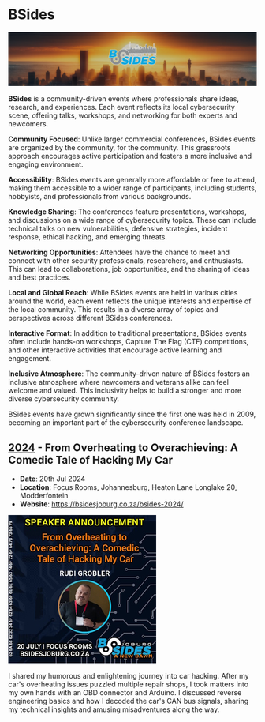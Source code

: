 # BSides

![bsides_header](../../assets/images/bsides_header.png)

**BSides** is a community-driven events where professionals share ideas, research, and experiences. Each event reflects its local cybersecurity scene, offering talks, workshops, and networking for both experts and newcomers.

**Community Focused**: Unlike larger commercial conferences, BSides events are organized by the community, for the community. This grassroots approach encourages active participation and fosters a more inclusive and engaging environment.

**Accessibility**: BSides events are generally more affordable or free to attend, making them accessible to a wider range of participants, including students, hobbyists, and professionals from various backgrounds.

**Knowledge Sharing**: The conferences feature presentations, workshops, and discussions on a wide range of cybersecurity topics. These can include technical talks on new vulnerabilities, defensive strategies, incident response, ethical hacking, and emerging threats.

**Networking Opportunities**: Attendees have the chance to meet and connect with other security professionals, researchers, and enthusiasts. This can lead to collaborations, job opportunities, and the sharing of ideas and best practices.

**Local and Global Reach**: While BSides events are held in various cities around the world, each event reflects the unique interests and expertise of the local community. This results in a diverse array of topics and perspectives across different BSides conferences.

**Interactive Format**: In addition to traditional presentations, BSides events often include hands-on workshops, Capture The Flag (CTF) competitions, and other interactive activities that encourage active learning and engagement.

**Inclusive Atmosphere**: The community-driven nature of BSides fosters an inclusive atmosphere where newcomers and veterans alike can feel welcome and valued. This inclusivity helps to build a stronger and more diverse cybersecurity community.

BSides events have grown significantly since the first one was held in 2009, becoming an important part of the cybersecurity conference landscape.

## **[2024](2024)** - From Overheating to Overachieving: A Comedic Tale of Hacking My Car

- **Date**: 20th Jul 2024
- **Location**:  Focus Rooms, Johannesburg, Heaton Lane Longlake 20, Modderfontein
- **Website**: https://bsidesjoburg.co.za/bsides-2024/

![bsides_2024.jpeg](../../assets/images/bsides_2024.jpeg)

I shared my humorous and enlightening journey into car hacking. After my car's overheating issues puzzled multiple repair shops, I took matters into my own hands with an OBD connector and Arduino. I discussed reverse engineering basics and how I decoded the car's CAN bus signals, sharing my technical insights and amusing misadventures along the way.
